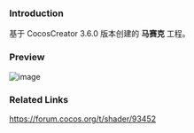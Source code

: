 ### Introduction
基于 CocosCreator 3.6.0 版本创建的 **马赛克** 工程。

### Preview
![image](../../../gif/202202/2022022409.gif)

### Related Links
https://forum.cocos.org/t/shader/93452